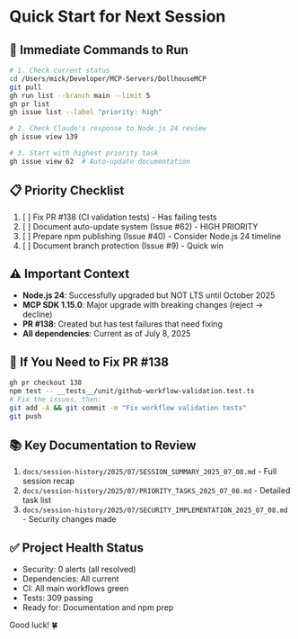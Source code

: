# Quick Start for Next Session

## 🚀 Immediate Commands to Run

```bash
# 1. Check current status
cd /Users/mick/Developer/MCP-Servers/DollhouseMCP
git pull
gh run list --branch main --limit 5
gh pr list
gh issue list --label "priority: high"

# 2. Check Claude's response to Node.js 24 review
gh issue view 139

# 3. Start with highest priority task
gh issue view 62  # Auto-update documentation
```

## 📋 Priority Checklist

1. [ ] Fix PR #138 (CI validation tests) - Has failing tests
2. [ ] Document auto-update system (Issue #62) - HIGH PRIORITY
3. [ ] Prepare npm publishing (Issue #40) - Consider Node.js 24 timeline
4. [ ] Document branch protection (Issue #9) - Quick win

## ⚠️ Important Context

- **Node.js 24**: Successfully upgraded but NOT LTS until October 2025
- **MCP SDK 1.15.0**: Major upgrade with breaking changes (reject → decline)
- **PR #138**: Created but has test failures that need fixing
- **All dependencies**: Current as of July 8, 2025

## 🔧 If You Need to Fix PR #138

```bash
gh pr checkout 138
npm test -- __tests__/unit/github-workflow-validation.test.ts
# Fix the issues, then:
git add -A && git commit -m "Fix workflow validation tests"
git push
```

## 📚 Key Documentation to Review

1. `docs/session-history/2025/07/SESSION_SUMMARY_2025_07_08.md` - Full session recap
2. `docs/session-history/2025/07/PRIORITY_TASKS_2025_07_08.md` - Detailed task list
3. `docs/session-history/2025/07/SECURITY_IMPLEMENTATION_2025_07_08.md` - Security changes made

## ✅ Project Health Status

- Security: 0 alerts (all resolved)
- Dependencies: All current
- CI: All main workflows green
- Tests: 309 passing
- Ready for: Documentation and npm prep

Good luck! 🍀